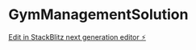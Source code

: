 # GymManagementSolution

[Edit in StackBlitz next generation editor ⚡️](https://stackblitz.com/~/github.com/ShoaibAhmedSoomro/GymManagementSolution)
